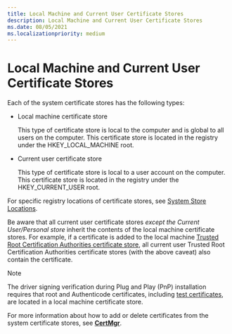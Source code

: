 ```yaml
---
title: Local Machine and Current User Certificate Stores
description: Local Machine and Current User Certificate Stores
ms.date: 08/05/2021
ms.localizationpriority: medium
---
```


# Local Machine and Current User Certificate Stores

Each of the system certificate stores has the following types:

* Local machine certificate store

    This type of certificate store is local to the computer and is global to all users on the computer. This certificate store is located in the registry under the HKEY_LOCAL_MACHINE root.

* Current user certificate store

    This type of certificate store is local to a user account on the computer. This certificate store is located in the registry under the HKEY_CURRENT_USER root.

For specific registry locations of certificate stores, see [System Store Locations](/windows/desktop/seccrypto/system-store-locations).

Be aware that all current user certificate stores *except the Current User/Personal store* inherit the contents of the local machine certificate stores. For example, if a certificate is added to the local machine [Trusted Root Certification Authorities certificate store](trusted-root-certification-authorities-certificate-store.md), all current user Trusted Root Certification Authorities certificate stores (with the above caveat) also contain the certificate.

>[!NOTE]
>The driver signing verification during Plug and Play (PnP) installation requires that root and Authenticode certificates, including [test certificates](./makecert-test-certificate.md), are located in a local machine certificate store.

For more information about how to add or delete certificates from the system certificate stores, see [**CertMgr**](../devtest/certmgr.md).
